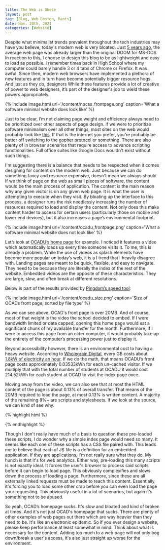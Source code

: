 ```yaml
---
title: The Web is Obese
layout: post  
tag: [Blog, Web Design, Rants]  
date: Nov. 20th, 2021  
categories: [Website]  
---
```


Despite what minimalist trends prevalent throughout the tech industries may have
you believe, today's modern web is very bloated. Just [5 years
ago](https://www.wired.com/2016/04/average-webpage-now-size-original-doom/), the
average web page was already larger than the original DOOM for MS-DOS. In
reaction to this, I choose to design this blog to be as lightweight and easy to
load as possible. I remember times back in High School where my computer could
barely handle 3 or 4 tabs of Chrome or Firefox. It was awful. Since then, modern
web browsers have implemented a plethora of new features and in turn have become
potentially bigger resource hogs. And just as they do, designers While these
features provide a lot of creative of power to web designers, it’s part of the
designer's job to wield these powers appropriately.

{% include image.html url='/content/nocss_frontpage.png' caption='What a
software minimal website does look like' %}

Just to be clear, I’m not claiming page weight and efficiency always need to be
prioritized over other aspects of page design. If we were to prioritize software
minimalism over all other things, most sites on the web would probably look like
[this](https://nocss.club/). If that is the internet you prefer, you're probably
be better off switching to the [gopher protocol](http://gopher.quux.org:70/) or
something. There are also plenty of in browser scenarios that require access to
advance scripting functionalities. Full office suites like Google Docs wouldn't
exist without such things.

I'm suggesting there is a balance that needs to be respected when it comes
designing for content on the modern web. Just because we can do something fancy
and resource expensive, doesn't mean we always should. If we think of page on
the web as small pieces of software, the content would be the main process of
application. The content is the main reason why any given visitor is on any
given web page. It is what the user is attempting to execute when they visit. By
bloating up the interface to this process, a designer runs the risk needlessly
increasing the number of resources required to load and display the content. Not
only does this make content harder to access for certain users (particularly
those on mobile and lower end devices), but it also increases a page’s
environmental footprint.

{% include image.html url='/content/ocadu_frontpage.png' caption='What a
software minimal website does not look like' %}

Let’s look at [OCADU’s home page](https://ocadu.ca/) for example. I noticed it
features a video which automatically loads up every time someone visits it. To
me, this is already a problem. While the use of videos as splash elements have
become more popular on today’s web, it is a I trend that I heavily disagree
with. Landing pages are meant to be quick, flexible, and easy to navigate. They
need to be because they are literally the index of the rest of the website.
Embedded videos are the opposite of these characteristics. They are large, slow,
and often break at different resolutions.

Below is part of the results provided by [Pingdom’s speed
tool](https://tools.pingdom.com/):

{% include image.html url='/content/ocadu_size.png' caption='Size of OCADs front
page, sorted by file type' %}

As we can see above, OCAD's front page is over 20MB. And of course, most of that
weight is the video the school decided to embed. If I were bandwidth limited or
data capped, opening this home page would eat a significant chunk of my
available transfer for the month. Furthermore, if I were to access this page
from an older computer, it would probably take up the entirety of the computer’s
processing power just to display it.

Beyond accessibility however, there is an environmental cost to having a heavy
website. According to [Wholegrain Digital](https://www.websitecarbon.com/),
every GB costs about [1.8kW of electricity an
hour](https://www.websitecarbon.com/how-does-it-work/). If we do the math, that
means OCADU’s front page costs approximately 0.03533kWh for each un-cached
visitor. If we multiply that with the total number of students at OCADU it would
cost 214.52kWh for each student at OCAD to visit the index page once.

Moving away from the video, we can also see that at most the HTML content of the page is about 0.13% of overall transfer. That means of the 20MB required to load the page, at most 0.13% is written content. A majority of the remaining 8%~ are scripts and stylesheets. If we look at the source, we can kind of see why.

{% highlight html %}
<link rel="preload" href="/_nuxt/1c029e12983acd1547a7.js" as="script" />
<link rel="preload" href="/_nuxt/0b76837911f386b4e84d.js" as="script" />
<link rel="preload" href="/_nuxt/8fda144dac918648a67b.css" as="style" />
<link rel="preload" href="/_nuxt/a19306e62382a80f9692.js" as="script" />
<link rel="preload" href="/_nuxt/364a65052d6aaed82138.css" as="style" />
<link rel="preload" href="/_nuxt/cbeb1be2886825385048.js" as="script" />
<link rel="stylesheet" href="/_nuxt/8fda144dac918648a67b.css" />
<link rel="stylesheet" href="/_nuxt/364a65052d6aaed82138.css" />
{% endhighlight %}

Though I don't really have much of a basis to question these pre-loaded these scripts, I do wonder why a simple index page would need so many. It seems like each one of these scripts has a CSS file paired with. This leads me to believe that each of JS file is a definition for an embedded application. If they are applications, I'm not really sure what they do. My hunch is that it's for web analytics. Either way, pre-loading this many scripts is not exactly ideal. It forces the user's browser to process said scripts before it can begin to load page. This obviously complexifies and slows down the process of loading a page. Furthermore, since these are all externally linked requests must be made to reach this content. Essentially, it's forcing you to load some other crap before you can even load the page your requesting. This obviously useful in a lot of scenarios, but again it's something not to be abused.

So yeah, OCAD’s homepage sucks. It's slow and bloated and kind of broken at
times. And it's not just OCAD's homepage that sucks. There are plenty of other
examples of web pages out there which are way heavier than they need to be. It's
like an electronic epidemic. So if you ever design a website, please keep
performance at least somewhat in mind. Think about what is necessary for the
content. Adding too much to a web page will not only bog down/break a user's
access, it's also just straight up worse for the environment.
